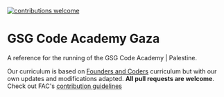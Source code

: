 [![contributions welcome](https://img.shields.io/badge/contributions-welcome-brightgreen.svg?style=flat)](https://github.com/GSG-G9/curriculum/issues)

# GSG Code Academy Gaza

A reference for the running of the GSG Code Academy | Palestine.

Our curriculum is based on [Founders and Coders](http://www.foundersandcoders.com) curriculum but with our own updates and modifications adapted.
**All pull requests are welcome**. Check out FAC's [contribution guidelines](https://github.com/foundersandcoders/master-reference/blob/master/CONTRIBUTING.md)
